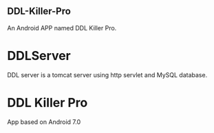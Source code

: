 ## DDL-Killer-Pro
An Android APP named DDL Killer Pro.

# DDLServer
DDL server is a tomcat server using http servlet and MySQL database.

# DDL Killer Pro
App based on Android 7.0
